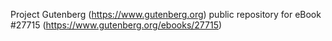 Project Gutenberg (https://www.gutenberg.org) public repository for eBook #27715 (https://www.gutenberg.org/ebooks/27715)
